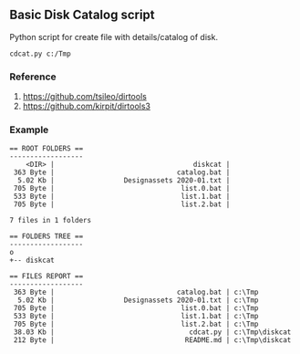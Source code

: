 ## Basic Disk Catalog script

Python script for create file with details/catalog of disk.

`cdcat.py c:/Tmp`

### Reference

1. https://github.com/tsileo/dirtools
2. https://github.com/kirpit/dirtools3

### Example

```
== ROOT FOLDERS ==
------------------
    <DIR> |                                  diskcat |
 363 Byte |                              catalog.bat |
  5.02 Kb |                 Designassets 2020-01.txt |
 705 Byte |                               list.0.bat |
 533 Byte |                               list.1.bat |
 705 Byte |                               list.2.bat |

7 files in 1 folders

== FOLDERS TREE ==
------------------
o
+-- diskcat

== FILES REPORT ==
------------------
 363 Byte |                              catalog.bat | c:\Tmp
  5.02 Kb |                 Designassets 2020-01.txt | c:\Tmp
 705 Byte |                               list.0.bat | c:\Tmp
 533 Byte |                               list.1.bat | c:\Tmp
 705 Byte |                               list.2.bat | c:\Tmp
 38.03 Kb |                                 cdcat.py | c:\Tmp\diskcat
 212 Byte |                                README.md | c:\Tmp\diskcat
```
